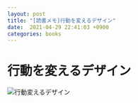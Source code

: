 ```yaml
---
layout: post
title: "[読書メモ]行動を変えるデザイン"
date:  2021-04-29 22:41:03 +0900
categories: books
---
```


# 行動を変えるデザイン
![行動変えるデザイン](https://user-images.githubusercontent.com/32898418/118395163-d080b900-b683-11eb-876a-ea4c861222d6.png)
